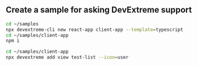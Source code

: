 ## Create a sample for asking DevExtreme support

```bash
cd ~/samples
npx devextreme-cli new react-app client-app --template=typescript
cd ~/samples/client-app
npm i
```

```bash
cd ~/samples/client-app
npx devextreme add view test-list --icon=user
```

